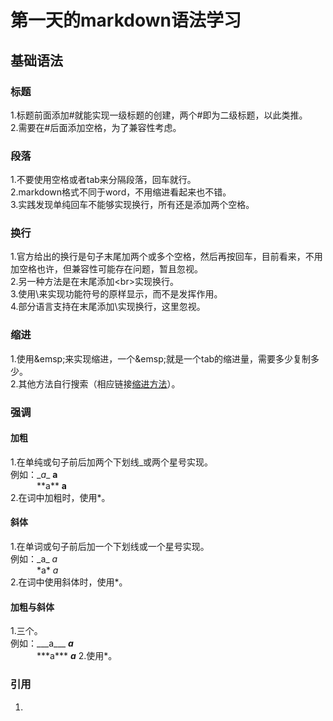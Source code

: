 # 第一天的markdown语法学习
## 基础语法
### 标题
1.标题前面添加#就能实现一级标题的创建，两个#即为二级标题，以此类推。  
2.需要在#后面添加空格，为了兼容性考虑。  
### 段落
1.不要使用空格或者tab来分隔段落，回车就行。  
2.markdown格式不同于word，不用缩进看起来也不错。  
3.实践发现单纯回车不能够实现换行，所有还是添加两个空格。  
### 换行
1.官方给出的换行是句子末尾加两个或多个空格，然后再按回车，目前看来，不用加空格也许，但兼容性可能存在问题，暂且忽视。  
2.另一种方法是在末尾添加\<br>实现换行。  
3.使用\来实现功能符号的原样显示，而不是发挥作用。  
4.部分语言支持在末尾添加\实现换行，这里忽视。  
### 缩进
1.使用\&emsp;来实现缩进，一个\&emsp;就是一个tab的缩进量，需要多少复制多少。  
2.其他方法自行搜索（相应链接[缩进方法](https://blog.csdn.net/qq_44220418/article/details/115014386 "某博客")）。  
### 强调
#### 加粗
1.在单纯或句子前后加两个下划线_或两个星号实现。  
例如：\__a__ __a__  
&emsp;&emsp;&emsp;\*\*a** **a**  
2.在词中加粗时，使用*。  
#### 斜体
1.在单词或句子前后加一个下划线或一个星号实现。  
例如：\_a_ _a_  
&emsp;&emsp;&emsp;\*a* *a*  
2.在词中使用斜体时，使用*。  
#### 加粗与斜体  
1.三个。  
例如：\_\_\_a___ ___a___  
&emsp;&emsp;&emsp;\*\*\*a*** ***a***
2.使用*。  
### 引用  
1.
